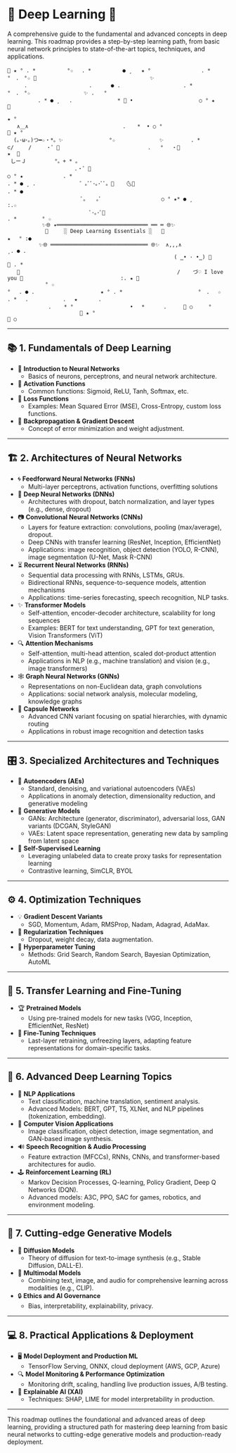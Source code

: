 # 🌌 Deep Learning 🌌

A comprehensive guide to the fundamental and advanced concepts in deep learning. This roadmap provides a step-by-step learning path, from basic neural network principles to state-of-the-art topics, techniques, and applications.

```
🌌 ★ ° . *　　     　°☆ 　. *          ● ¸   ★ °                . *　　　°　.　°☆ 🌌                                    ✨
　  　.　 　　　　　       　.      ● .                    . *                         　　°　.　°☆                 ✨ .   ° 
        　. * ● ¸   . 　         　 * 🌌 •                     ○ ° ★　                                           🌙 
                                                                         ★ ° 
   ∧＿∧                              . 　 *  • ○ °                                                    💫 ★ °
  (｡･ω･｡)つ━☆・*。✨             　°☆              ✨       　. *
⊂/　   /　   ・゜💫                            .   ° 　・🌌                           ★  🌟
 しーＪ　　　    °。+ * 。　                 
　　　　　             .・゜💖                                            ○ ° ★　           . *
. * ● ¸ .              ゜｡ﾟﾟ･｡･ﾟﾟ。🌈    🌜🌙                                                                        . * ● 
　　　　               　ﾟ。　　｡ﾟ                   ○ ° ★* ● ¸                                            :.☆
                          ﾟ･｡･ﾟ🌟                                                    . *        ° ☆
           ✨🌐 ✦═════════════════════════════ ══ ═ 🌐✨
            🌈     ░ Deep Learning Essentials ░   🌈                          ★ 　° :●
          ✨🌐 ═══════════════════════════════ 🌐✨  ∧,,,∧                                  ¸. ● .              
                                                     ( ̳• · •̳) 💖                                                     💖 . *　
   🌙                                                  /    づ♡ I love you 🌈                               :. ★ 🌌
            ° ☆
° 　. ● .                     ★ ° . *　　　                   °　.　 ☆ 　  . * 　.　 　　　　　. 　★　　　　. 　
             .    * °                  •　 *      . 　 　🌌 ○     ° 
                       💫 ★ °                                                             🌌 ○ 
```

---

## 📚 **1. Fundamentals of Deep Learning**
- 🔸 **Introduction to Neural Networks**
  - Basics of neurons, perceptrons, and neural network architecture.
- 🔸 **Activation Functions**
  - Common functions: Sigmoid, ReLU, Tanh, Softmax, etc.
- 🔸 **Loss Functions**
  - Examples: Mean Squared Error (MSE), Cross-Entropy, custom loss functions.
- 🔸 **Backpropagation & Gradient Descent**
  - Concept of error minimization and weight adjustment.

---

## 🏗️ **2. Architectures of Neural Networks**
- 🌀 **Feedforward Neural Networks (FNNs)**
  - Multi-layer perceptrons, activation functions, overfitting solutions
- 🔷 **Deep Neural Networks (DNNs)**
  - Architectures with dropout, batch normalization, and layer types (e.g., dense, dropout)
- 📷 **Convolutional Neural Networks (CNNs)**
  - Layers for feature extraction: convolutions, pooling (max/average), dropout.
  - Deep CNNs with transfer learning (ResNet, Inception, EfficientNet)
  - Applications: image recognition, object detection (YOLO, R-CNN), image segmentation (U-Net, Mask R-CNN)
- ⏳ **Recurrent Neural Networks (RNNs)**
  - Sequential data processing with RNNs, LSTMs, GRUs.
  - Bidirectional RNNs, sequence-to-sequence models, attention mechanisms
  - Applications: time-series forecasting, speech recognition, NLP tasks.
- ✨ **Transformer Models**
  - Self-attention, encoder-decoder architecture, scalability for long sequences
  - Examples: BERT for text understanding, GPT for text generation, Vision Transformers (ViT)
- 🔍 **Attention Mechanisms**
  - Self-attention, multi-head attention, scaled dot-product attention
  - Applications in NLP (e.g., machine translation) and vision (e.g., image transformers)
- 🕸️ **Graph Neural Networks (GNNs)**
  - Representations on non-Euclidean data, graph convolutions
  - Applications: social network analysis, molecular modeling, knowledge graphs
- 🎩 **Capsule Networks**
  - Advanced CNN variant focusing on spatial hierarchies, with dynamic routing
  - Applications in robust image recognition and detection tasks

---

## 🎛️ **3. Specialized Architectures and Techniques**
- 🔧 **Autoencoders (AEs)**
  - Standard, denoising, and variational autoencoders (VAEs)
  - Applications in anomaly detection, dimensionality reduction, and generative modeling
- 🧬 **Generative Models**
  - GANs: Architecture (generator, discriminator), adversarial loss, GAN variants (DCGAN, StyleGAN)
  - VAEs: Latent space representation, generating new data by sampling from latent space
- 🧠 **Self-Supervised Learning**
  - Leveraging unlabeled data to create proxy tasks for representation learning
  - Contrastive learning, SimCLR, BYOL

---

## ⚙️ **4. Optimization Techniques**
- 💡 **Gradient Descent Variants**
  - SGD, Momentum, Adam, RMSProp, Nadam, Adagrad, AdaMax.
- 🔄 **Regularization Techniques**
  - Dropout, weight decay, data augmentation.
- 🧪 **Hyperparameter Tuning**
  - Methods: Grid Search, Random Search, Bayesian Optimization, AutoML

---

## 🔄 **5. Transfer Learning and Fine-Tuning**
- 🏆 **Pretrained Models**
  - Using pre-trained models for new tasks (VGG, Inception, EfficientNet, ResNet)
- 🔧 **Fine-Tuning Techniques**
  - Last-layer retraining, unfreezing layers, adapting feature representations for domain-specific tasks.

---

## 🚀 **6. Advanced Deep Learning Topics**
- 📜 **NLP Applications**
  - Text classification, machine translation, sentiment analysis.
  - Advanced Models: BERT, GPT, T5, XLNet, and NLP pipelines (tokenization, embedding).
- 🧩 **Computer Vision Applications**
  - Image classification, object detection, image segmentation, and GAN-based image synthesis.
- 🔊 **Speech Recognition & Audio Processing**
  - Feature extraction (MFCCs), RNNs, CNNs, and transformer-based architectures for audio.
- 🕹️ **Reinforcement Learning (RL)**
  - Markov Decision Processes, Q-learning, Policy Gradient, Deep Q Networks (DQN).
  - Advanced models: A3C, PPO, SAC for games, robotics, and environment modeling.

---

## 🌈 **7. Cutting-edge Generative Models**
- 🌌 **Diffusion Models**
  - Theory of diffusion for text-to-image synthesis (e.g., Stable Diffusion, DALL-E).
- 🎨 **Multimodal Models**
  - Combining text, image, and audio for comprehensive learning across modalities (e.g., CLIP).
- 🔒 **Ethics and AI Governance**
  - Bias, interpretability, explainability, privacy.

---

## 💻 **8. Practical Applications & Deployment**
- 🖥️ **Model Deployment and Production ML**
  - TensorFlow Serving, ONNX, cloud deployment (AWS, GCP, Azure)
- 🔍 **Model Monitoring & Performance Optimization**
  - Monitoring drift, scaling, handling live production issues, A/B testing.
- 🧐 **Explainable AI (XAI)**
  - Techniques: SHAP, LIME for model interpretability in production.

---

This roadmap outlines the foundational and advanced areas of deep learning, providing a structured path for mastering deep learning from basic neural networks to cutting-edge generative models and production-ready deployment.
